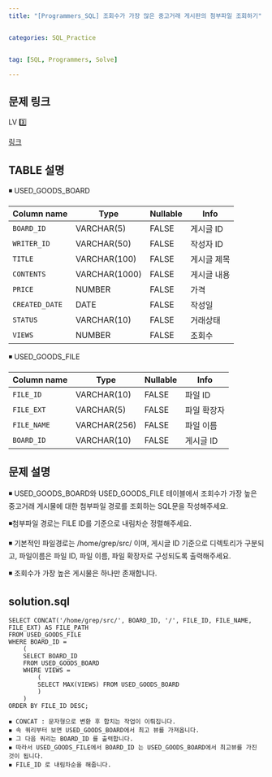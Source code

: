 ```yaml
---
title: "[Programmers_SQL] 조회수가 가장 많은 중고거래 게시판의 첨부파일 조회하기" 


categories: SQL_Practice


tag: [SQL, Programmers, Solve]

---
```


## 문제 링크

LV 3️⃣

[링크](https://school.programmers.co.kr/learn/courses/30/lessons/164671)



## TABLE 설명

◾ USED_GOODS_BOARD

|Column name|Type|Nullable|Info|
|-|-|-|-|
|`BOARD_ID`|VARCHAR(5)|FALSE|게시글 ID|
|`WRITER_ID`|VARCHAR(50)|FALSE|작성자 ID|
|`TITLE`|VARCHAR(100)|FALSE|게시글 제목|
|`CONTENTS`|VARCHAR(1000)|FALSE|게시글 내용|
|`PRICE`|NUMBER|FALSE|가격|
|`CREATED_DATE`|DATE|FALSE|작성일|
|`STATUS`|VARCHAR(10)|FALSE|거래상태|
|`VIEWS`|NUMBER|FALSE|조회수|

◾ USED_GOODS_FILE

|Column name|Type|Nullable|Info|
|-|-|-|-|
|`FILE_ID`|VARCHAR(10)|FALSE|파일 ID|
|`FILE_EXT`|VARCHAR(5)|FALSE|파일 확장자|
|`FILE_NAME`|VARCHAR(256)|FALSE|파일 이름|
|`BOARD_ID`|VARCHAR(10)|FALSE|게시글 ID|

## 문제 설명

◾ USED_GOODS_BOARD와 USED_GOODS_FILE 테이블에서 조회수가 가장 높은 중고거래 게시물에 대한 첨부파일 경로를 조회하는 SQL문을 작성해주세요. 

◾첨부파일 경로는 FILE ID를 기준으로 내림차순 정렬해주세요.

◾ 기본적인 파일경로는 /home/grep/src/ 이며, 게시글 ID 기준으로 디렉토리가 구분되고, 파일이름은 파일 ID, 파일 이름, 파일 확장자로 구성되도록 출력해주세요. 

◾ 조회수가 가장 높은 게시물은 하나만 존재합니다. 

## solution.sql
    SELECT CONCAT('/home/grep/src/', BOARD_ID, '/', FILE_ID, FILE_NAME, FILE_EXT) AS FILE_PATH
    FROM USED_GOODS_FILE
    WHERE BOARD_ID =
        (
        SELECT BOARD_ID
        FROM USED_GOODS_BOARD
        WHERE VIEWS = 
            (
            SELECT MAX(VIEWS) FROM USED_GOODS_BOARD
            )
        )
    ORDER BY FILE_ID DESC;

```
◾ CONCAT : 문자형으로 변환 후 합치는 작업이 이뤄집니다. 
◾ 속 쿼리부터 보면 USED_GOODS_BOARD에서 최고 뷰를 가져옵니다. 
◾ 그 다음 쿼리는 BOARD_ID 를 출력합니다. 
◾ 따라서 USED_GOODS_FILE에서 BOARD_ID 는 USED_GOODS_BOARD에서 최고뷰를 가진 것이 됩니다. 
◾ FILE_ID 로 내림차순을 해줍니다. 
```